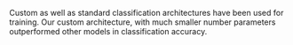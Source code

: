 Custom as well as standard classification architectures have been used for training. Our custom architecture, with much smaller number parameters outperformed other models in classification accuracy.
